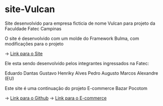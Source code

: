 # site-Vulcan
 Site desenvolvido para empresa ficticia de nome Vulcan para projeto da Faculdade Fatec Campinas

 O site é desenvolvido com um molde do Framework Bulma, com modificações para o projeto

 -> <a href="http://vulcan.42web.io/">Link para o Site</a>

 Ele esta sendo desenvolvido pelos integrantes ingressados na Fatec:
 
 Eduardo Dantas
 Gustavo 
 Henriky Alves
 Pedro Augusto
 Marcos Alexandre (EU)

Este site é uma continuação do projeto E-commerce Bazar Pocotom

-> <a href="https://github.com/alexandre824/Project_ecommerce_TCC">Link para o Github</a>
-> <a href="http://bazarpocotom.42web.io/">Link para o E-commerce</a>